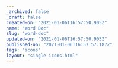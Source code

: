 ```yaml
---
_archived: false
_draft: false
created-on: "2021-01-06T16:57:50.905Z"
name: "Word Doc"
slug: "word-doc"
updated-on: "2021-01-06T16:57:50.905Z"
published-on: "2021-01-06T16:57:57.187Z"
tags: "icons"
layout: "single-icons.html"
---
```



